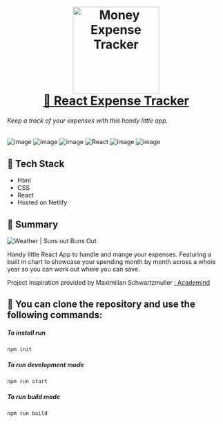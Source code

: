 <h1 align="center">
  <br>
  <a href="#" target="__blank"><img src="./app/build/img/favicon.png" alt="Money Expense Tracker" width="200"></a>
  <br>
  <a href="#" target="__blank"> 🚀 React Expense Tracker</a>
  <br>
</h1>

###### Keep a track of your expenses with this handy little app.

![image](https://img.shields.io/badge/HTML5-E34F26?style=for-the-badge&logo=html5&logoColor=white)
![image](https://img.shields.io/badge/CSS3-1572B6?style=for-the-badge&logo=css3&logoColor=white)
![image](https://img.shields.io/badge/JavaScript-F7DF1E?style=for-the-badge&logo=javascript&logoColor=black)
![React](https://img.shields.io/badge/react-%2320232a.svg?style=for-the-badge&logo=react&logoColor=%2361DAFB)
![image](https://img.shields.io/badge/Git-F05032?style=for-the-badge&logo=git&logoColor=white)
![image](https://img.shields.io/badge/Netlify-00C7B7?style=for-the-badge&logo=netlify&logoColor=white)

## 🏓 Tech Stack

- Html
- CSS
- React
- Hosted on Netlify

## 🥎 Summary

<img align='center' src="/dist/img/readme1.png" alt="Weather | Suns out Buns Out">

Handy little React App to handle and mange your expenses. Featuring a built in chart to showcase your spending month by month across a whole year so you can work out where you can save.

Project inspiration provided by Maximilian Schwartzmuller <a href="https://academind.com">: Academind</a>

## 🚀 You can clone the repository and use the following commands:

##### To install run

```shell
npm init
```

##### To run development mode

```shell
npm run start
```

##### To run build mode

```shell
npm run build
```
